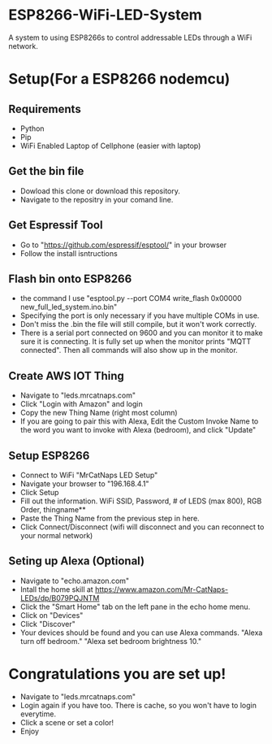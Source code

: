 # ESP8266-WiFi-LED-System
A system to using ESP8266s to control addressable LEDs through a WiFi network.

# Setup(For a ESP8266 nodemcu)

## Requirements
- Python
- Pip
- WiFi Enabled Laptop of Cellphone (easier with laptop)

## Get the bin file
- Dowload this clone or download this repository.
- Navigate to the repositry in your comand line.

## Get Espressif Tool
- Go to "https://github.com/espressif/esptool/" in your browser
- Follow the install isntructions

## Flash bin onto ESP8266
- the command I use "esptool.py --port COM4 write_flash 0x00000 new_full_led_system.ino.bin"
- Specifying the port is only necessary if you have multiple COMs in use.
- Don't miss the .bin the file will still compile, but it won't work correctly.
- There is a serial port connected on 9600 and you can monitor it to make sure it is connecting. It is fully set up when the monitor prints "MQTT connected". Then all commands will also show up in the monitor.

## Create AWS IOT Thing
- Navigate to "leds.mrcatnaps.com"
- Click "Login with Amazon" and login
- Copy the new Thing Name (right most column)
- If you are going to pair this with Alexa, Edit the Custom Invoke Name to the word you want to invoke with Alexa (bedroom), and click "Update"

## Setup ESP8266
- Connect to WiFi "MrCatNaps LED Setup"
- Navigate your browser to "196.168.4.1"
- Click Setup
- Fill out the information. WiFi SSID, Password, # of LEDS (max 800), RGB Order, thingname**
- Paste the Thing Name from the previous step in here.
- Click Connect/Disconnect (wifi will disconnect and you can reconnect to your normal network)

## Seting up Alexa (Optional)
- Navigate to "echo.amazon.com"
- Intall the home skill at https://www.amazon.com/Mr-CatNaps-LEDs/dp/B079PQJNTM
- Click the "Smart Home" tab on the left pane in the echo home menu.
- Click on "Devices"
- Click "Discover"
- Your devices should be found and you can use Alexa commands. "Alexa turn off bedroom." "Alexa set bedroom brightness 10."

# Congratulations you are set up!
- Navigate to "leds.mrcatnaps.com"
- Login again if you have too. There is cache, so you won't have to login everytime. 
- Click a scene or set a color!
- Enjoy

